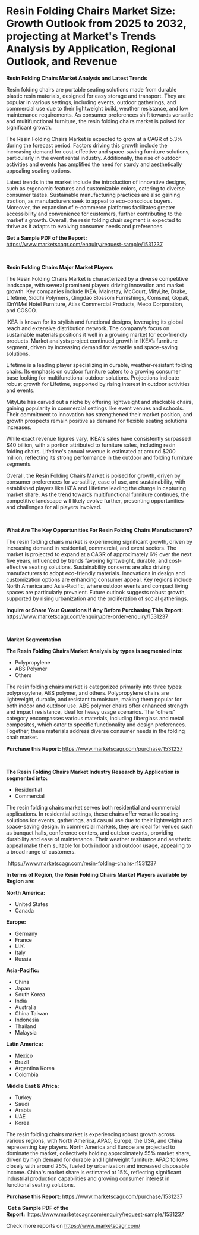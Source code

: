 <p><h1>Resin Folding Chairs Market Size: Growth Outlook from 2025 to 2032, projecting at Market's Trends Analysis by Application, Regional Outlook, and Revenue</h1></p><p><strong>Resin Folding Chairs Market Analysis and Latest Trends</strong></p>
<p><p>Resin folding chairs are portable seating solutions made from durable plastic resin materials, designed for easy storage and transport. They are popular in various settings, including events, outdoor gatherings, and commercial use due to their lightweight build, weather resistance, and low maintenance requirements. As consumer preferences shift towards versatile and multifunctional furniture, the resin folding chairs market is poised for significant growth.</p><p>The Resin Folding Chairs Market is expected to grow at a CAGR of 5.3% during the forecast period. Factors driving this growth include the increasing demand for cost-effective and space-saving furniture solutions, particularly in the event rental industry. Additionally, the rise of outdoor activities and events has amplified the need for sturdy and aesthetically appealing seating options.</p><p>Latest trends in the market include the introduction of innovative designs, such as ergonomic features and customizable colors, catering to diverse consumer tastes. Sustainable manufacturing practices are also gaining traction, as manufacturers seek to appeal to eco-conscious buyers. Moreover, the expansion of e-commerce platforms facilitates greater accessibility and convenience for customers, further contributing to the market's growth. Overall, the resin folding chair segment is expected to thrive as it adapts to evolving consumer needs and preferences.</p></p>
<p><strong>Get a Sample PDF of the Report:&nbsp;</strong> <a href="https://www.marketscagr.com/enquiry/request-sample/1531237?utm_campaign=3495&utm_medium=2&utm_source=Github&utm_content=ia&utm_term=04042025&utm_id=resin-folding-chairs">https://www.marketscagr.com/enquiry/request-sample/1531237</a></p>
<p>&nbsp;</p>
<p><strong>Resin Folding Chairs Major Market Players</strong></p>
<p><p>The Resin Folding Chairs Market is characterized by a diverse competitive landscape, with several prominent players driving innovation and market growth. Key companies include IKEA, Mainstay, McCourt, MityLite, Drake, Lifetime, Siddhi Polymers, Qingdao Blossom Furnishings, Comseat, Gopak, XinYiMei Hotel Furniture, Atlas Commercial Products, Meco Corporation, and COSCO.</p><p>IKEA is known for its stylish and functional designs, leveraging its global reach and extensive distribution network. The company’s focus on sustainable materials positions it well in a growing market for eco-friendly products. Market analysts project continued growth in IKEA’s furniture segment, driven by increasing demand for versatile and space-saving solutions.</p><p>Lifetime is a leading player specializing in durable, weather-resistant folding chairs. Its emphasis on outdoor furniture caters to a growing consumer base looking for multifunctional outdoor solutions. Projections indicate robust growth for Lifetime, supported by rising interest in outdoor activities and events.</p><p>MityLite has carved out a niche by offering lightweight and stackable chairs, gaining popularity in commercial settings like event venues and schools. Their commitment to innovation has strengthened their market position, and growth prospects remain positive as demand for flexible seating solutions increases.</p><p>While exact revenue figures vary, IKEA's sales have consistently surpassed $40 billion, with a portion attributed to furniture sales, including resin folding chairs. Lifetime's annual revenue is estimated at around $200 million, reflecting its strong performance in the outdoor and folding furniture segments.</p><p>Overall, the Resin Folding Chairs Market is poised for growth, driven by consumer preferences for versatility, ease of use, and sustainability, with established players like IKEA and Lifetime leading the charge in capturing market share. As the trend towards multifunctional furniture continues, the competitive landscape will likely evolve further, presenting opportunities and challenges for all players involved.</p></p>
<p>&nbsp;</p>
<p><strong>What Are The Key Opportunities For Resin Folding Chairs Manufacturers?</strong></p>
<p><p>The resin folding chairs market is experiencing significant growth, driven by increasing demand in residential, commercial, and event sectors. The market is projected to expand at a CAGR of approximately 6% over the next five years, influenced by trends favoring lightweight, durable, and cost-effective seating solutions. Sustainability concerns are also driving manufacturers to adopt eco-friendly materials. Innovations in design and customization options are enhancing consumer appeal. Key regions include North America and Asia-Pacific, where outdoor events and compact living spaces are particularly prevalent. Future outlook suggests robust growth, supported by rising urbanization and the proliferation of social gatherings.</p></p>
<p><strong>Inquire or Share Your Questions If Any Before Purchasing This Report:</strong> <a href="https://www.marketscagr.com/enquiry/pre-order-enquiry/1531237?utm_campaign=3495&utm_medium=2&utm_source=Github&utm_content=ia&utm_term=04042025&utm_id=resin-folding-chairs">https://www.marketscagr.com/enquiry/pre-order-enquiry/1531237</a></p>
<p>&nbsp;</p>
<p><strong>Market Segmentation</strong></p>
<p><strong>The Resin Folding Chairs Market Analysis by types is segmented into:</strong></p>
<p><ul><li>Polypropylene</li><li>ABS Polymer</li><li>Others</li></ul></p>
<p><p>The resin folding chairs market is categorized primarily into three types: polypropylene, ABS polymer, and others. Polypropylene chairs are lightweight, durable, and resistant to moisture, making them popular for both indoor and outdoor use. ABS polymer chairs offer enhanced strength and impact resistance, ideal for heavy usage scenarios. The "others" category encompasses various materials, including fiberglass and metal composites, which cater to specific functionality and design preferences. Together, these materials address diverse consumer needs in the folding chair market.</p></p>
<p><strong>Purchase this Report:&nbsp;</strong><a href="https://www.marketscagr.com/purchase/1531237?utm_campaign=3495&utm_medium=2&utm_source=Github&utm_content=ia&utm_term=04042025&utm_id=resin-folding-chairs">https://www.marketscagr.com/purchase/1531237</a></p>
<p>&nbsp;</p>
<p><strong>The Resin Folding Chairs Market Industry Research by Application is segmented into:</strong></p>
<p><ul><li>Residential</li><li>Commercial</li></ul></p>
<p><p>The resin folding chairs market serves both residential and commercial applications. In residential settings, these chairs offer versatile seating solutions for events, gatherings, and casual use due to their lightweight and space-saving design. In commercial markets, they are ideal for venues such as banquet halls, conference centers, and outdoor events, providing durability and ease of maintenance. Their weather resistance and aesthetic appeal make them suitable for both indoor and outdoor usage, appealing to a broad range of customers.</p></p>
<p><a href="https://www.marketscagr.com/resin-folding-chairs-r1531237?utm_campaign=3495&utm_medium=2&utm_source=Github&utm_content=ia&utm_term=04042025&utm_id=resin-folding-chairs">&nbsp;https://www.marketscagr.com/resin-folding-chairs-r1531237</a></p>
<p><strong>In terms of Region, the Resin Folding Chairs Market Players available by Region are:</strong></p>
<p>
    <p> <strong> North America: </strong>
        <ul>
            <li>United States</li>
            <li>Canada</li>
        </ul>
        </p> 
    <p> <strong> Europe: </strong>
        <ul>
            <li>Germany</li>
            <li>France</li>
            <li>U.K.</li>
            <li>Italy</li>
            <li>Russia</li>
        </ul>
        </p> 
    <p> <strong> Asia-Pacific: </strong>
        <ul>
            <li>China</li>
            <li>Japan</li>
            <li>South Korea</li>
            <li>India</li>
            <li>Australia</li>
            <li>China Taiwan</li>
            <li>Indonesia</li>
            <li>Thailand</li>
            <li>Malaysia</li>
        </ul>
        </p> 
    <p> <strong> Latin America: </strong>
        <ul>
            <li>Mexico</li>
            <li>Brazil</li>
            <li>Argentina Korea</li>
            <li>Colombia</li>
        </ul>
        </p> 
    <p> <strong> Middle East & Africa: </strong>
        <ul>
            <li>Turkey</li>
            <li>Saudi</li>
            <li>Arabia</li>
            <li>UAE</li>
            <li>Korea</li>
        </ul>
    </p>
    </p>
<p><p>The resin folding chairs market is experiencing robust growth across various regions, with North America, APAC, Europe, the USA, and China representing key players. North America and Europe are projected to dominate the market, collectively holding approximately 55% market share, driven by high demand for durable and lightweight furniture. APAC follows closely with around 25%, fueled by urbanization and increased disposable income. China's market share is estimated at 15%, reflecting significant industrial production capabilities and growing consumer interest in functional seating solutions.</p></p>
<p><strong>Purchase this Report: </strong><a href="https://www.marketscagr.com/purchase/1531237?utm_campaign=3495&utm_medium=2&utm_source=Github&utm_content=ia&utm_term=04042025&utm_id=resin-folding-chairs">https://www.marketscagr.com/purchase/1531237</a></p>
<p>&nbsp;<strong>Get a Sample PDF of the Report:&nbsp;&nbsp;</strong><a href="https://www.marketscagr.com/enquiry/request-sample/1531237?utm_campaign=3495&utm_medium=2&utm_source=Github&utm_content=ia&utm_term=04042025&utm_id=resin-folding-chairs">https://www.marketscagr.com/enquiry/request-sample/1531237</a></p>
<p><strong></strong></p>
<p>Check more reports on <a href="https://www.marketscagr.com/?utm_campaign=3495&utm_medium=2&utm_source=Github&utm_content=ia&utm_term=04042025&utm_id=resin-folding-chairs">https://www.marketscagr.com/</a></p>